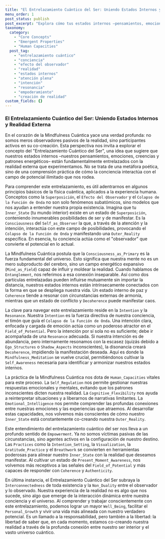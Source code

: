 ```yaml
---
title: "El Entrelazamiento Cuántico del Ser: Uniendo Estados Internos y Realidad Externa"
menu_order: 1
post_status: publish
post_excerpt: "Explora cómo tus estados internos –pensamientos, emociones y creencias– están cuánticamente entrelazados con tu realidad externa. A través de la Mindfulness Cuántica, descubre cómo tu conciencia actúa como observador, colapsando posibilidades en experiencias tangibles y empoderándote para moldear tu existencia."
taxonomy:
  category:
    - "Core Concepts"
    - "Emergent Properties"
    - "Human Capacities"
  post_tag:
    - "entrelazamiento cuántico"
    - "conciencia"
    - "efecto del observador"
    - "realidad"
    - "estados internos"
    - "atención plena"
    - "intención"
    - "resonancia"
    - "empoderamiento"
    - "creación de realidad"
custom_fields: {}
---
```


### El Entrelazamiento Cuántico del Ser: Uniendo Estados Internos y Realidad Externa

En el corazón de la Mindfulness Cuántica yace una verdad profunda: no somos meros observadores pasivos de la realidad, sino participantes activos en su co-creación. Esta perspectiva nos invita a explorar el concepto del "Entrelazamiento Cuántico del Ser", una idea que sugiere que nuestros estados internos –nuestros pensamientos, emociones, creencias y patrones energéticos– están fundamentalmente entrelazados con la realidad externa que experimentamos. No se trata de una metáfora poética, sino de una comprensión práctica de cómo la conciencia interactúa con el campo de potencial ilimitado que nos rodea.

Para comprender este entrelazamiento, es útil adentrarnos en algunos principios básicos de la física cuántica, aplicados a la experiencia humana. Conceptos como la `Superposición`, el `Efecto del Observador` y el `Colapso de la Función de Onda` no son solo fenómenos subatómicos, sino modelos que nos ayudan a entender nuestra propia existencia. Imagina que tu `Inner_State` (tu mundo interior) existe en un estado de `Superposición`, conteniendo innumerables posibilidades de ser y de manifestar. Es la `Consciousness` del `Self_as_Observer` la que, a través de la atención y la intención, interactúa con este campo de posibilidades, provocando el `Colapso de la Función de Onda` y manifestando una `Outer_Reality` específica. En esencia, tu conciencia actúa como el "observador" que convierte el potencial en lo actual.

La Mindfulness Cuántica postula que la `Consciousness_as_Primary` es la fuerza fundamental del universo. Esto significa que nuestra mente no es un mero subproducto del cerebro, sino un campo energético expansivo (`Mind_as_Field`) capaz de influir y moldear la realidad. Cuando hablamos de `Entanglement`, nos referimos a esa conexión inseparable. Así como dos partículas entrelazadas pueden influirse mutuamente sin importar la distancia, nuestros estados internos están intrínsecamente conectados con la forma en que se despliega nuestra vida. Un estado interno de paz y `Coherence` tiende a resonar con circunstancias externas de armonía, mientras que un estado de conflicto y `Decoherence` puede manifestar caos.

La clave para navegar este entrelazamiento reside en la `Intention` y la `Resonance`. Nuestra `Intention` es la fuerza directiva de nuestra conciencia, el timón que guía el `Colapso de la Función de Onda`. Una intención clara, enfocada y cargada de emoción actúa como un poderoso atractor en el `Field_of_Potential`. Pero la intención por sí sola no es suficiente; debe ir acompañada de una `Resonance` adecuada. Si nuestra intención es de abundancia, pero internamente resonamos con la escasez (quizás debido a `Ego_Structures` o `Shadow_Aspects` inconscientes), la disonancia creará `Decoherence`, impidiendo la manifestación deseada. Aquí es donde la `Mindfulness_Meditation` se vuelve crucial, permitiéndonos cultivar la `Self_Awareness` necesaria para identificar y armonizar nuestros estados internos.

La práctica de la Mindfulness Cuántica nos dota de `Human_Capacities` vitales para este proceso. La `Self_Regulation` nos permite gestionar nuestras respuestas emocionales y mentales, evitando que los patrones inconscientes dicten nuestra realidad. La `Cognitive_Flexibility` nos ayuda a reinterpretar situaciones y a liberarnos de narrativas limitantes. La `Emotional_Intelligence` nos permite comprender las profundas conexiones entre nuestras emociones y las experiencias que atraemos. Al desarrollar estas capacidades, nos volvemos más conscientes de cómo nuestro `Inner_State` está constantemente co-creando nuestra `Outer_Reality`.

Este entendimiento del entrelazamiento cuántico del ser nos lleva a un profundo sentido de `Empowerment`. Ya no somos víctimas pasivas de las circunstancias, sino agentes activos en la configuración de nuestro destino. Las `Practices` como la `Intention_Setting`, la `Visualization`, la `Gratitude_Practice` y el `Breathwork` se convierten en herramientas poderosas para alinear nuestro `Inner_State` con la realidad que deseamos manifestar. Al cultivar un estado de `Present_Moment_Awareness`, nos volvemos más receptivos a las señales del `Field_of_Potential` y más capaces de responder con `Coherence` y `Authenticity`.

En última instancia, el Entrelazamiento Cuántico del Ser subraya la `Interconnectedness` de toda existencia y la `Non_Duality` entre el observador y lo observado. Nuestra experiencia de la realidad no es algo que nos sucede, sino algo que emerge de la interacción dinámica entre nuestra conciencia y el universo. Al comprender y trabajar conscientemente con este entrelazamiento, podemos lograr un mayor `Well_Being`, facilitar el `Personal_Growth` y vivir una vida más alineada con nuestro verdadero potencial. Es un llamado a la responsabilidad, pero también a la libertad: la libertad de saber que, en cada momento, estamos co-creando nuestra realidad a través de la profunda conexión entre nuestro ser interior y el vasto universo cuántico.